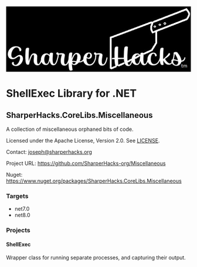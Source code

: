 ![SharperHacks logo](SHLLC-Logo.jpg)
# ShellExec Library for .NET
## SharperHacks.CoreLibs.Miscellaneous

A collection of miscellaneous orphaned bits of code.

Licensed under the Apache License, Version 2.0. See [LICENSE](LICENSE).

Contact: joseph@sharperhacks.org

Project URL: https://github.com/SharperHacks-org/Miscellaneous

Nuget: https://www.nuget.org/packages/SharperHacks.CoreLibs.Miscellaneous

### Targets
- net7.0
- net8.0

### Projects

#### ShellExec
Wrapper class for running separate processes, and capturing their output.

